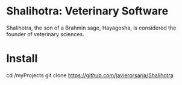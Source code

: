Shalihotra: Veterinary Software
===============================

Shalihotra, the son of a Brahmin sage, Hayagosha, is considered the founder of veterinary sciences.


Install
=======

cd /myProjects
git clone https://github.com/javierorsaria/Shalihotra
